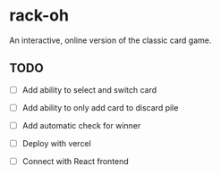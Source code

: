 # rack-oh

An interactive, online version of the classic card game.

## TODO
- [ ] Add ability to select and switch card
- [ ] Add ability to only add card to discard pile
- [ ] Add automatic check for winner 
- [ ] Deploy with vercel
- [ ] Connect with React frontend
 